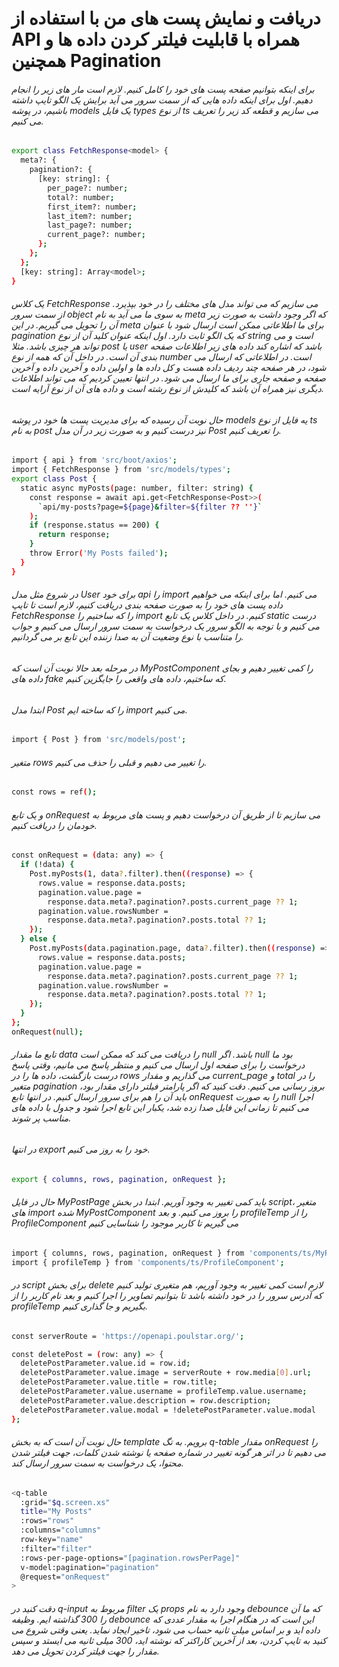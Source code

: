# دریافت و نمایش پست های من با استفاده از API همراه با قابلیت فیلتر کردن داده ها و همچنین Pagination

###### برای اینکه بتوانیم صفحه پست های خود را کامل کنیم. لازم است مار های زیر را انجام دهیم. اول برای اینکه داده هایی که از سمت سرور می آید برایش یک الگو تایپ داشته باشیم، در پوشه models یک فایل types از نوع ts می سازیم و قطعه کد زیر را تعریف می کنیم.

```bash
export class FetchResponse<model> {
  meta?: {
    pagination?: {
      [key: string]: {
        per_page?: number;
        total?: number;
        first_item?: number;
        last_item?: number;
        last_page?: number;
        current_page?: number;
      };
    };
  };
  [key: string]: Array<model>;
}
```
###### یک کلاس FetchResponse می سازیم که می تواند مدل های مختلف را در خود بپذیرد. از سمت سرور object به سوی ما می آید به نام meta که اگر وجود داشت به صورت زیر آن را تحویل می گیریم. در این meta برای ما اطلاعاتی ممکن است ارسال شود با عنوان pagination که یک الگو ثابت دارد. اول اینکه عنوان کلید آن از نوع string است و می تواند هر چیزی باشد. مثلا post یا user باشد که اشاره کند داده های زیر اطلاعات صفحه بندی آن است. در داخل آن که همه از نوع number است. در اطلاعاتی که ارسال می شود، در هر صفحه چند ردیف داده هست و کل داده ها و اولین داده و آخرین داده و آخرین صفحه و صفحه جاری برای ما ارسال می شود. در انتها تعیین کردیم که می تواند اطلاعات دیگری نیز همراه آن باشد که کلیدش از نوع رشته است و داده های آن از نوع آرایه است.


###### حال نوبت آن رسیده که برای مدیریت پست ها خود در پوشه models یه فایل از نوع ts به نام post نیز درست کنیم و به صورت زیر در آن مدل Post را تعریف کنیم.

```bash
import { api } from 'src/boot/axios';
import { FetchResponse } from 'src/models/types';
export class Post {
  static async myPosts(page: number, filter: string) {
    const response = await api.get<FetchResponse<Post>>(
      `api/my-posts?page=${page}&filter=${filter ?? ''}`
    );
    if (response.status == 200) {
      return response;
    }
    throw Error('My Posts failed');
  }
}
```
###### در شروع مثل مدل User برای خود api را import می کنیم. اما برای اینکه می خواهیم داده پست های خود را به صورت صفحه بندی دریافت کنیم، لازم است تا تایپ FetchResponse را که ساختیم را import کنیم. در داخل کلاس یک تابع static درست می کنیم و با توجه به الگو سرور یک درخواست به سمت سرور ارسال می کنیم و جواب را متناسب با نوع وضعیت آن به صدا زننده این تابع بر می گردانیم.


###### در مرحله بعد حالا نوبت آن است که MyPostComponent را کمی تغییر دهیم و بجای داده های fake که ساختیم، داده های واقعی   را جایگزین کنیم.

###### ابتدا مدل Post را که ساخته ایم import می کنیم.
```bash
import { Post } from 'src/models/post';
```

###### متغیر rows را تغییر می دهیم و قبلی را حذف می کنیم.

```bash
const rows = ref();
```
###### و یک تابع onRequest می سازیم تا از طریق آن درخواست دهیم و پست های مربوط به خودمان را دریافت کنیم.

```bash
const onRequest = (data: any) => {
  if (!data) {
    Post.myPosts(1, data?.filter).then((response) => {
      rows.value = response.data.posts;
      pagination.value.page =
        response.data.meta?.pagination?.posts.current_page ?? 1;
      pagination.value.rowsNumber =
        response.data.meta?.pagination?.posts.total ?? 1;
    });
  } else {
    Post.myPosts(data.pagination.page, data?.filter).then((response) => {
      rows.value = response.data.posts;
      pagination.value.page =
        response.data.meta?.pagination?.posts.current_page ?? 1;
      pagination.value.rowsNumber =
        response.data.meta?.pagination?.posts.total ?? 1;
    });
  }
};
onRequest(null);
```
###### تابع ما مقدار data را دریافت می کند که ممکن است null باشد. اگر null  بود ما درخواست را برای صفحه اول ارسال می کنیم و منتظر پاسخ می مانیم، وقتی پاسخ درست بازگشت، داده ها را در rows می گذاریم و مقدار  current_page و total را در متغیر pagination بروز رسانی می کنیم. دقت کنید که اگر پارامتر فیلتر دارای مقدار بود، باید آن را هم برای سرور ارسال کنیم. در انتها تابع onRequest را به صورت null اجرا می کنیم تا زمانی این فایل صدا زده شد، یکبار این تابع اجرا شود و جدول با داده های مناسب پر شوند.

###### در انتها export خود را به روز می کنیم.

```bash
export { columns, rows, pagination, onRequest };
```

###### حال در فایل MyPostPage باید کمی تغییر به وجود آوریم. ابتدا در بخش script، متغیر های import شده MyPostComponent را بروز می کنیم. و بعد profileTemp را از ProfileComponent می گیریم تا کاربر موجود را  شناسایی کنیم

```bash
import { columns, rows, pagination, onRequest } from 'components/ts/MyPostComponent';
import { profileTemp } from 'components/ts/ProfileComponent';
```
###### در script برای بخش delete لازم است کمی تغییر به وجود آوریم، هم متغیری تولید کنیم که آدرس سرور را در خود داشته باشد تا بتوانیم تصاویر را اجرا کنیم و بعد نام کاربر را از profileTemp بگیریم و جا گذاری کنیم.

```bash
const serverRoute = 'https://openapi.poulstar.org/';

const deletePost = (row: any) => {
  deletePostParameter.value.id = row.id;
  deletePostParameter.value.image = serverRoute + row.media[0].url;
  deletePostParameter.value.title = row.title;
  deletePostParameter.value.username = profileTemp.value.username;
  deletePostParameter.value.description = row.description;
  deletePostParameter.value.modal = !deletePostParameter.value.modal
};
```


###### حال نوبت آن است که به بخش template برویم. به تگ q-table مقدار onRequest را می دهیم تا در اثر هر گونه تغییر در شماره صفحه یا نوشته شدن کلمات، جهت فیلتر شدن محتوا، یک درخواست به سمت سرور ارسال کند.

```bash
<q-table
  :grid="$q.screen.xs"
  title="My Posts"
  :rows="rows"
  :columns="columns"
  row-key="name"
  :filter="filter"
  :rows-per-page-options="[pagination.rowsPerPage]"
  v-model:pagination="pagination"
  @request="onRequest"
>
```
###### دقت کنید در q-input مربوط به filter یک props وجود دارد به نام debounce که ما آن را 300 گذاشته ایم. وظیفه debounce این است که در هنگام اجرا به مقدار عددی که داده اید و بر اساس میلی ثانیه حساب می شود، تاخیر ایجاد نماید. یعنی وقتی شروع می کنید به تایپ کردن، بعد از آخرین کاراکتر که نوشته اید، 300 میلی ثانیه می ایستد و سپس مقدار را جهت فیلتر کردن تحویل می دهد.





